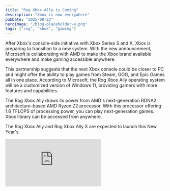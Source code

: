 ```yaml
---
title: "Rog Xbox Ally is Coming"
description: "Xbox is now everywhere"
pubDate: "2025-08-22"
heroImage: "/blog-placeholder-4.png"
tags: ["rog", "xbox", "gaming"]
---
```


After Xbox's console-side initiative with Xbox Series S and X, Xbox is preparing to transition to a new system. With the new announcement, Microsoft is collaborating with AMD to make the Xbox brand available everywhere and make gaming accessible anywhere.

This partnership suggests that the next Xbox console could be closer to PC and might offer the ability to play games from Steam, GOG, and Epic Games all in one place. According to Microsoft, the Rog Xbox Ally operating system will be a customized version of Windows 11, providing gamers with more features and capabilities.

The Rog Xbox Ally draws its power from AMD's next-generation RDNA2 architecture-based AMD Ryzen Z2 processor. With this processor offering 1.6 TFLOPS of processing power, you can play next-generation games. Xbox library can be accessed from anywhere.

The Rog Xbox Ally and Rog Xbox Ally X are expected to launch this New Year's.

<div class="video-wrap">
	<iframe src="https://www.youtube.com/embed/SOKm9dDOSC8?si=lRZuHOxq6693-hxx" title="YouTube video player" frameborder="0" allow="accelerometer; autoplay; clipboard-write; encrypted-media; gyroscope; picture-in-picture; web-share" referrerpolicy="strict-origin-when-cross-origin" allowfullscreen></iframe>
</div>